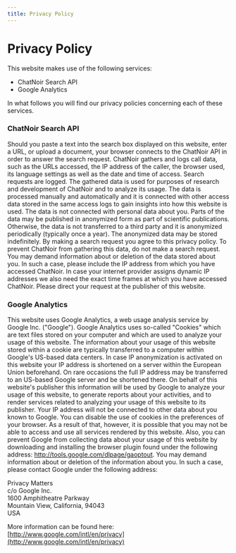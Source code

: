 ```yaml
---
title: Privacy Policy
---
```


# Privacy Policy
This website makes use of the following services:

- ChatNoir Search API
- Google Analytics

In what follows you will find our privacy policies concerning each of these services.

### ChatNoir Search API

Should you paste a text into the search box displayed on this website, enter a URL, or upload a document, your browser connects to the ChatNoir API in order to answer the search request. ChatNoir gathers and logs call data, such as the URLs accessed, the IP address of the caller, the browser used, its language settings as well as the date and time of access. Search requests are logged. The gathered data is used for purposes of research and development of ChatNoir and to analyze its usage. The data is processed manually and automatically and it is connected with other access data stored in the same access logs to gain insights into how this website is used. The data is not connected with personal data about you. Parts of the data may be published in anonymized form as part of scientific publications. Otherwise, the data is not transferred to a third party and it is anonymized periodically (typically once a year). The anonymized data may be stored indefinitely. By making a search request you agree to this privacy policy. To prevent ChatNoir from gathering this data, do not make a search request. You may demand information about or deletion of the data stored about you. In such a case, please include the IP address from which you have accessed ChatNoir. In case your internet provider assigns dynamic IP addresses we also need the exact time frames at which you have accessed ChatNoir. Please direct your request at the publisher of this website.

### Google Analytics

This website uses Google Analytics, a web usage analysis service by Google Inc. ("Google"). Google Analytics uses so-called "Cookies" which are text files stored on your computer and which are used to analyze your usage of this website. The information about your usage of this website stored within a cookie are typically transferred to a computer within Google's US-based data centers. In case IP anonymization is activated on this website your IP address is shortened on a server within the European Union beforehand. On rare occasions the full IP address may be transferred to an US-based Google server and be shortened there. On behalf of this website's publisher this information will be used by Google to analyze your usage of this website, to generate reports about your activities, and to render services related to analyzing your usage of this website to its publisher. Your IP address will not be connected to other data about you known to Google. You can disable the use of cookies in the preferences of your browser. As a result of that, however, it is possible that you may not be able to access and use all services rendered by this website. Also, you can prevent Google from collecting data about your usage of this website by downloading and installing the browser plugin found under the following address: http://tools.google.com/dlpage/gaoptout. You may demand information about or deletion of the information about you. In such a case, please contact Google under the following address:

Privacy Matters\
c/o Google Inc.\
1600 Amphitheatre Parkway\
Mountain View, California, 94043\
USA

More information can be found here: [http://www.google.com/intl/en/privacy](http://www.google.com/intl/en/privacy)